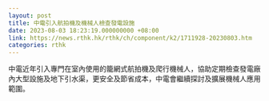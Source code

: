 ```yaml
---
layout: post
title: 中電引入航拍機及機械人檢查發電設施
date: 2023-08-03 18:23:19.000000000 +08:00
link: https://news.rthk.hk/rthk/ch/component/k2/1711928-20230803.htm
categories: rthk
---
```


中電近年引入專門在室內使用的籠網式航拍機及爬行機械人，協助定期檢查發電廠內大型設施及地下引水渠，更安全及節省成本，中電會繼續探討及擴展機械人應用範圍。
